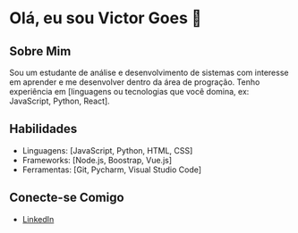 # Olá, eu sou Victor Goes 👋

## Sobre Mim
Sou um estudante de análise e desenvolvimento de sistemas com interesse em aprender e me desenvolver dentro da área de progração. Tenho experiência em [linguagens ou tecnologias que você domina, ex: JavaScript, Python, React].

## Habilidades
- Linguagens: [JavaScript, Python, HTML, CSS]
- Frameworks: [Node.js, Boostrap, Vue.js]
- Ferramentas: [Git, Pycharm, Visual Studio Code]

## Conecte-se Comigo
- [LinkedIn](www.linkedin.com/in/victorgoes7)


